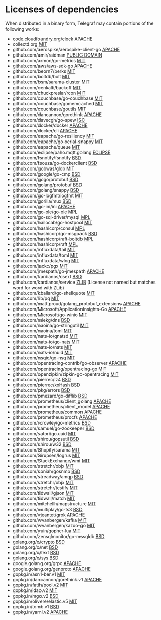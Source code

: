# Licenses of dependencies

When distributed in a binary form, Telegraf may contain portions of the
following works:

- code.cloudfoundry.org/clock [APACHE](https://github.com/cloudfoundry/clock/blob/master/LICENSE)
- collectd.org [MIT](https://github.com/collectd/go-collectd/blob/master/LICENSE)
- github.com/aerospike/aerospike-client-go [APACHE](https://github.com/aerospike/aerospike-client-go/blob/master/LICENSE)
- github.com/amir/raidman [PUBLIC DOMAIN](https://github.com/amir/raidman/blob/master/UNLICENSE)
- github.com/armon/go-metrics [MIT](https://github.com/armon/go-metrics/blob/master/LICENSE)
- github.com/aws/aws-sdk-go [APACHE](https://github.com/aws/aws-sdk-go/blob/master/LICENSE.txt)
- github.com/beorn7/perks [MIT](https://github.com/beorn7/perks/blob/master/LICENSE)
- github.com/boltdb/bolt [MIT](https://github.com/boltdb/bolt/blob/master/LICENSE)
- github.com/bsm/sarama-cluster [MIT](https://github.com/bsm/sarama-cluster/blob/master/LICENSE)
- github.com/cenkalti/backoff [MIT](https://github.com/cenkalti/backoff/blob/master/LICENSE)
- github.com/chuckpreslar/rcon [MIT](https://github.com/chuckpreslar/rcon#license)
- github.com/couchbase/go-couchbase [MIT](https://github.com/couchbase/go-couchbase/blob/master/LICENSE)
- github.com/couchbase/gomemcached [MIT](https://github.com/couchbase/gomemcached/blob/master/LICENSE)
- github.com/couchbase/goutils [MIT](https://github.com/couchbase/go-couchbase/blob/master/LICENSE)
- github.com/dancannon/gorethink [APACHE](https://github.com/dancannon/gorethink/blob/master/LICENSE)
- github.com/davecgh/go-spew [ISC](https://github.com/davecgh/go-spew/blob/master/LICENSE)
- github.com/docker/docker [APACHE](https://github.com/docker/docker/blob/master/LICENSE)
- github.com/docker/cli [APACHE](https://github.com/docker/cli/blob/master/LICENSE)
- github.com/eapache/go-resiliency [MIT](https://github.com/eapache/go-resiliency/blob/master/LICENSE)
- github.com/eapache/go-xerial-snappy [MIT](https://github.com/eapache/go-xerial-snappy/blob/master/LICENSE)
- github.com/eapache/queue [MIT](https://github.com/eapache/queue/blob/master/LICENSE)
- github.com/eclipse/paho.mqtt.golang [ECLIPSE](https://github.com/eclipse/paho.mqtt.golang/blob/master/LICENSE)
- github.com/fsnotify/fsnotify [BSD](https://github.com/fsnotify/fsnotify/blob/master/LICENSE)
- github.com/fsouza/go-dockerclient [BSD](https://github.com/fsouza/go-dockerclient/blob/master/LICENSE)
- github.com/gobwas/glob [MIT](https://github.com/gobwas/glob/blob/master/LICENSE)
- github.com/google/go-cmp [BSD](https://github.com/google/go-cmp/blob/master/LICENSE)
- github.com/gogo/protobuf [BSD](https://github.com/gogo/protobuf/blob/master/LICENSE)
- github.com/golang/protobuf [BSD](https://github.com/golang/protobuf/blob/master/LICENSE)
- github.com/golang/snappy [BSD](https://github.com/golang/snappy/blob/master/LICENSE)
- github.com/go-logfmt/logfmt [MIT](https://github.com/go-logfmt/logfmt/blob/master/LICENSE)
- github.com/gorilla/mux [BSD](https://github.com/gorilla/mux/blob/master/LICENSE)
- github.com/go-ini/ini [APACHE](https://github.com/go-ini/ini/blob/master/LICENSE)
- github.com/go-ole/go-ole [MPL](http://mattn.mit-license.org/2013)
- github.com/go-sql-driver/mysql [MPL](https://github.com/go-sql-driver/mysql/blob/master/LICENSE)
- github.com/hailocab/go-hostpool [MIT](https://github.com/hailocab/go-hostpool/blob/master/LICENSE)
- github.com/hashicorp/consul [MPL](https://github.com/hashicorp/consul/blob/master/LICENSE)
- github.com/hashicorp/go-msgpack [BSD](https://github.com/hashicorp/go-msgpack/blob/master/LICENSE)
- github.com/hashicorp/raft-boltdb [MPL](https://github.com/hashicorp/raft-boltdb/blob/master/LICENSE)
- github.com/hashicorp/raft [MPL](https://github.com/hashicorp/raft/blob/master/LICENSE)
- github.com/influxdata/tail [MIT](https://github.com/influxdata/tail/blob/master/LICENSE.txt)
- github.com/influxdata/toml [MIT](https://github.com/influxdata/toml/blob/master/LICENSE)
- github.com/influxdata/wlog [MIT](https://github.com/influxdata/wlog/blob/master/LICENSE)
- github.com/jackc/pgx [MIT](https://github.com/jackc/pgx/blob/master/LICENSE)
- github.com/jmespath/go-jmespath [APACHE](https://github.com/jmespath/go-jmespath/blob/master/LICENSE)
- github.com/kardianos/osext [BSD](https://github.com/kardianos/osext/blob/master/LICENSE)
- github.com/kardianos/service [ZLIB](https://github.com/kardianos/service/blob/master/LICENSE) (License not named but matches word for word with ZLib)
- github.com/kballard/go-shellquote [MIT](https://github.com/kballard/go-shellquote/blob/master/LICENSE)
- github.com/lib/pq [MIT](https://github.com/lib/pq/blob/master/LICENSE.md)
- github.com/matttproud/golang_protobuf_extensions [APACHE](https://github.com/matttproud/golang_protobuf_extensions/blob/master/LICENSE)
- github.com/Microsoft/ApplicationInsights-Go [APACHE](https://github.com/Microsoft/ApplicationInsights-Go/blob/master/LICENSE)
- github.com/Microsoft/go-winio [MIT](https://github.com/Microsoft/go-winio/blob/master/LICENSE)
- github.com/miekg/dns [BSD](https://github.com/miekg/dns/blob/master/LICENSE)
- github.com/naoina/go-stringutil [MIT](https://github.com/naoina/go-stringutil/blob/master/LICENSE)
- github.com/naoina/toml [MIT](https://github.com/naoina/toml/blob/master/LICENSE)
- github.com/nats-io/gnatsd [MIT](https://github.com/nats-io/gnatsd/blob/master/LICENSE)
- github.com/nats-io/go-nats [MIT](https://github.com/nats-io/go-nats/blob/master/LICENSE)
- github.com/nats-io/nats [MIT](https://github.com/nats-io/nats/blob/master/LICENSE)
- github.com/nats-io/nuid [MIT](https://github.com/nats-io/nuid/blob/master/LICENSE)
- github.com/nsqio/go-nsq [MIT](https://github.com/nsqio/go-nsq/blob/master/LICENSE)
- github.com/opentracing-contrib/go-observer [APACHE](https://github.com/opentracing-contrib/go-observer/blob/master/LICENSE)
- github.com/opentracing/opentracing-go [MIT](https://github.com/opentracing/opentracing-go/blob/master/LICENSE)
- github.com/openzipkin/zipkin-go-opentracing [MIT](https://github.com/openzipkin/zipkin-go-opentracing/blob/master/LICENSE)
- github.com/pierrec/lz4 [BSD](https://github.com/pierrec/lz4/blob/master/LICENSE)
- github.com/pierrec/xxHash [BSD](https://github.com/pierrec/xxHash/blob/master/LICENSE)
- github.com/pkg/errors [BSD](https://github.com/pkg/errors/blob/master/LICENSE)
- github.com/pmezard/go-difflib [BSD](https://github.com/pmezard/go-difflib/blob/master/LICENSE)
- github.com/prometheus/client_golang [APACHE](https://github.com/prometheus/client_golang/blob/master/LICENSE)
- github.com/prometheus/client_model [APACHE](https://github.com/prometheus/client_model/blob/master/LICENSE)
- github.com/prometheus/common [APACHE](https://github.com/prometheus/common/blob/master/LICENSE)
- github.com/prometheus/procfs [APACHE](https://github.com/prometheus/procfs/blob/master/LICENSE)
- github.com/rcrowley/go-metrics [BSD](https://github.com/rcrowley/go-metrics/blob/master/LICENSE)
- github.com/samuel/go-zookeeper [BSD](https://github.com/samuel/go-zookeeper/blob/master/LICENSE)
- github.com/satori/go.uuid [MIT](https://github.com/satori/go.uuid/blob/master/LICENSE)
- github.com/shirou/gopsutil [BSD](https://github.com/shirou/gopsutil/blob/master/LICENSE)
- github.com/shirou/w32 [BSD](https://github.com/shirou/w32/blob/master/LICENSE)
- github.com/Shopify/sarama [MIT](https://github.com/Shopify/sarama/blob/master/MIT-LICENSE)
- github.com/Sirupsen/logrus [MIT](https://github.com/Sirupsen/logrus/blob/master/LICENSE)
- github.com/StackExchange/wmi [MIT](https://github.com/StackExchange/wmi/blob/master/LICENSE)
- github.com/stretchr/objx [MIT](https://github.com/stretchr/objx/blob/master/LICENSE.md)
- github.com/soniah/gosnmp [BSD](https://github.com/soniah/gosnmp/blob/master/LICENSE)
- github.com/streadway/amqp [BSD](https://github.com/streadway/amqp/blob/master/LICENSE)
- github.com/stretchr/objx [MIT](https://github.com/stretchr/objx/blob/master/LICENSE.md)
- github.com/stretchr/testify [MIT](https://github.com/stretchr/testify/blob/master/LICENCE.txt)
- github.com/tidwall/gjson [MIT](https://github.com/tidwall/gjson/blob/master/LICENSE)
- github.com/tidwall/match [MIT](https://github.com/tidwall/match/blob/master/LICENSE)
- github.com/mitchellh/mapstructure [MIT](https://github.com/mitchellh/mapstructure/blob/master/LICENSE)
- github.com/multiplay/go-ts3 [BSD](https://github.com/multiplay/go-ts3/blob/master/LICENSE)
- github.com/vjeantet/grok [APACHE](https://github.com/vjeantet/grok/blob/master/LICENSE)
- github.com/wvanbergen/kafka [MIT](https://github.com/wvanbergen/kafka/blob/master/LICENSE)
- github.com/wvanbergen/kazoo-go [MIT](https://github.com/wvanbergen/kazoo-go/blob/master/MIT-LICENSE)
- github.com/yuin/gopher-lua [MIT](https://github.com/yuin/gopher-lua/blob/master/LICENSE)
- github.com/zensqlmonitor/go-mssqldb [BSD](https://github.com/zensqlmonitor/go-mssqldb/blob/master/LICENSE.txt)
- golang.org/x/crypto [BSD](https://github.com/golang/crypto/blob/master/LICENSE)
- golang.org/x/net [BSD](https://go.googlesource.com/net/+/master/LICENSE)
- golang.org/x/text [BSD](https://go.googlesource.com/text/+/master/LICENSE)
- golang.org/x/sys [BSD](https://go.googlesource.com/sys/+/master/LICENSE)
- google.golang.org/grpc [APACHE](https://github.com/google/grpc-go/blob/master/LICENSE)
- google.golang.org/genproto [APACHE](https://github.com/google/go-genproto/blob/master/LICENSE)
- gopkg.in/asn1-ber.v1 [MIT](https://github.com/go-asn1-ber/asn1-ber/blob/v1.2/LICENSE)
- gopkg.in/dancannon/gorethink.v1 [APACHE](https://github.com/dancannon/gorethink/blob/v1.1.2/LICENSE)
- gopkg.in/fatih/pool.v2 [MIT](https://github.com/fatih/pool/blob/v2.0.0/LICENSE)
- gopkg.in/ldap.v2 [MIT](https://github.com/go-ldap/ldap/blob/v2.5.0/LICENSE)
- gopkg.in/mgo.v2 [BSD](https://github.com/go-mgo/mgo/blob/v2/LICENSE)
- gopkg.in/olivere/elastic.v5 [MIT](https://github.com/olivere/elastic/blob/v5.0.38/LICENSE)
- gopkg.in/tomb.v1 [BSD](https://github.com/go-tomb/tomb/blob/v1/LICENSE)
- gopkg.in/yaml.v2 [APACHE](https://github.com/go-yaml/yaml/blob/v2/LICENSE)
